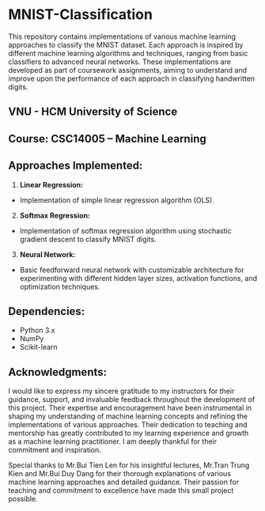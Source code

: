 # MNIST-Classification

This repository contains implementations of various machine learning approaches to classify the MNIST dataset. Each approach is inspired by different machine learning algorithms and techniques, ranging from basic classifiers to advanced neural networks. These implementations are developed as part of coursework assignments, aiming to understand and improve upon the performance of each approach in classifying handwritten digits.

## VNU - HCM University of Science

## Course: CSC14005 – Machine Learning

## Approaches Implemented:

1. **Linear Regression:**
  - Implementation of simple linear regression algorithm (OLS).
  
2. **Softmax Regression:**
  - Implementation of softmax regression algorithm using stochastic gradient descent to classify MNIST digits.

3. **Neural Network:**
  - Basic feedforward neural network with customizable architecture for experimenting with different hidden layer sizes, activation functions, and optimization techniques.

## Dependencies:

- Python 3.x
- NumPy
- Scikit-learn

## Acknowledgments:

I would like to express my sincere gratitude to my instructors for their guidance, support, and invaluable feedback throughout the development of this project. Their expertise and encouragement have been instrumental in shaping my understanding of machine learning concepts and refining the implementations of various approaches. Their dedication to teaching and mentorship has greatly contributed to my learning experience and growth as a machine learning practitioner. I am deeply thankful for their commitment and inspiration.

Special thanks to Mr.Bui Tien Len for his insightful lectures, Mr.Tran Trung Kien and Mr.Bui Duy Dang for their thorough explanations of various machine learning approaches and detailed guidance. Their passion for teaching and commitment to excellence have made this small project possible. 
